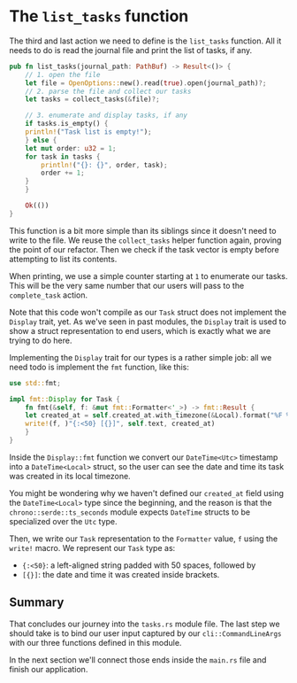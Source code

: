 # The `list_tasks` function

The third and last action we need to define is the `list_tasks` function. All it needs to do is read
the journal file and print the list of tasks, if any.

```rust
pub fn list_tasks(journal_path: PathBuf) -> Result<()> {
    // 1. open the file
    let file = OpenOptions::new().read(true).open(journal_path)?;
    // 2. parse the file and collect our tasks
    let tasks = collect_tasks(&file)?;

    // 3. enumerate and display tasks, if any
    if tasks.is_empty() {
	println!("Task list is empty!");
    } else {
	let mut order: u32 = 1;
	for task in tasks {
	    println!("{}: {}", order, task);
	    order += 1;
	}
    }

    Ok(())
}
```

This function is a bit more simple than its siblings since it doesn't need to write to the file. We
reuse the `collect_tasks` helper function again, proving the point of our refactor. Then we check if
the task vector is empty before attempting to list its contents.

When printing, we use a simple counter starting at `1` to enumerate our tasks. This will be the very
same number that our users will pass to the `complete_task` action.

Note that this code won't compile as our `Task` struct does not implement the `Display` trait, yet.
As we've seen in past modules, the `Display` trait is used to show a struct representation to end
users, which is exactly what we are trying to do here.

Implementing the `Display` trait for our types is a rather simple job: all we need todo is implement
the `fmt` function, like this:

```rust
use std::fmt;

impl fmt::Display for Task {
    fn fmt(&self, f: &mut fmt::Formatter<'_>) -> fmt::Result {
	let created_at = self.created_at.with_timezone(&Local).format("%F %H:%M");
	write!(f, )"{:<50} [{}]", self.text, created_at)
    }
}
```

Inside the `Display::fmt` function we convert our `DateTime<Utc>` timestamp into a `DateTime<Local>`
struct, so the user can see the date and time its task was created in its local timezone.

You might be wondering why we haven't defined our `created_at` field using the `DateTime<Local>`
type since the beginning, and the reason is that the `chrono::serde::ts_seconds` module expects
`DateTime` structs to be specialized over the `Utc` type.

Then, we write our `Task` representation to the `Formatter` value, `f` using the `write!` macro. We
represent our `Task` type as:

- `{:<50}`: a left-aligned string padded with 50 spaces, followed by
- `[{}]`: the date and time it was created inside brackets.

## Summary

That concludes our journey into the `tasks.rs` module file. The last step we should take is to bind
our user input captured by our `cli::CommandLineArgs` with our three functions defined in this
module.

In the next section we'll connect those ends inside the `main.rs` file and finish our application.
